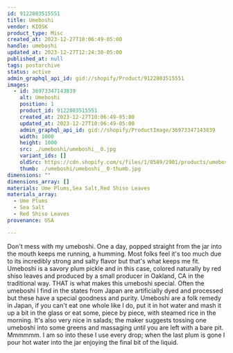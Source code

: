 ```yaml
---
id: 9122803515551
title: Umeboshi
vendor: KIOSK
product_type: Misc
created_at: 2023-12-27T10:06:49-05:00
handle: umeboshi
updated_at: 2023-12-27T12:24:30-05:00
published_at: null
tags: postarchive
status: active
admin_graphql_api_id: gid://shopify/Product/9122803515551
images:
  - id: 36973347143839
    alt: Umeboshi
    position: 1
    product_id: 9122803515551
    created_at: 2023-12-27T10:06:49-05:00
    updated_at: 2023-12-27T10:06:49-05:00
    admin_graphql_api_id: gid://shopify/ProductImage/36973347143839
    width: 1000
    height: 1000
    src: ./umeboshi/umeboshi__0.jpg
    variant_ids: []
    oldSrc: https://cdn.shopify.com/s/files/1/0589/2901/products/umeboshi_webready-0030_1024x1024_2x_99824379-667a-42eb-9c8a-c71982ec4771.webp?v=1703689609
    thumb: ./umeboshi/umeboshi__0-thumb.jpg
dimensions: ""
dimensions_array: []
materials: Ume Plums,Sea Salt,Red Shiso Leaves
materials_array:
  - Ume Plums
  - Sea Salt
  - Red Shiso Leaves
provenance: USA

---
```


Don't mess with my umeboshi. One a day, popped straight from the jar into the mouth keeps me running, a humming. Most folks feel it's too much due to its incredibly strong and salty flavor but that's what keeps me fit. Umeboshi is a savory plum pickle and in this case, colored naturally by red shiso leaves and produced by a small producer in Oakland, CA in the traditional way. THAT is what makes this umeboshi special. Often the umeboshi I find in the states from Japan are artificially dyed and processed but these have a special goodness and purity. Umeboshi are a folk remedy in Japan, if you can't eat one whole like I do, put it in hot water and mash it up a bit in the glass or eat some, piece by piece, with steamed rice in the morning. It's also very nice in salads; the maker suggests tossing one umeboshi into some greens and massaging until you are left with a bare pit. Mmmmmm. I am so into these I use every drop; when the last plum is gone I pour hot water into the jar enjoying the final bit of the liquid.